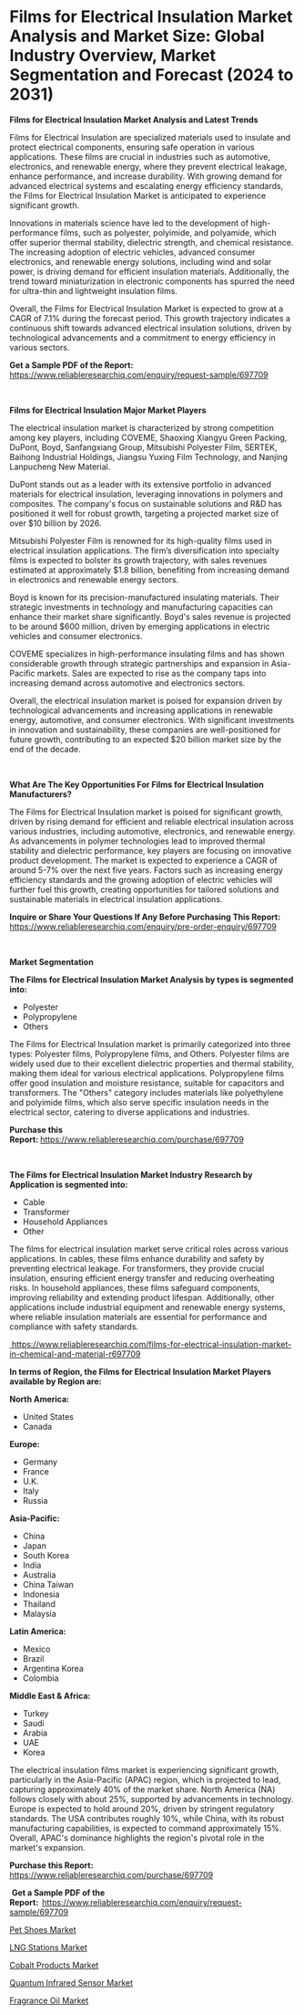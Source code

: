 <p><h1>Films for Electrical Insulation Market Analysis and Market Size: Global Industry Overview, Market Segmentation and Forecast (2024 to 2031)</h1></p><p><strong>Films for Electrical Insulation Market Analysis and Latest Trends</strong></p>
<p><p>Films for Electrical Insulation are specialized materials used to insulate and protect electrical components, ensuring safe operation in various applications. These films are crucial in industries such as automotive, electronics, and renewable energy, where they prevent electrical leakage, enhance performance, and increase durability. With growing demand for advanced electrical systems and escalating energy efficiency standards, the Films for Electrical Insulation Market is anticipated to experience significant growth.</p><p>Innovations in materials science have led to the development of high-performance films, such as polyester, polyimide, and polyamide, which offer superior thermal stability, dielectric strength, and chemical resistance. The increasing adoption of electric vehicles, advanced consumer electronics, and renewable energy solutions, including wind and solar power, is driving demand for efficient insulation materials. Additionally, the trend toward miniaturization in electronic components has spurred the need for ultra-thin and lightweight insulation films.</p><p>Overall, the Films for Electrical Insulation Market is expected to grow at a CAGR of 7.1% during the forecast period. This growth trajectory indicates a continuous shift towards advanced electrical insulation solutions, driven by technological advancements and a commitment to energy efficiency in various sectors.</p></p>
<p><strong>Get a Sample PDF of the Report:&nbsp;</strong> <a href="https://www.reliableresearchiq.com/enquiry/request-sample/697709?utm_campaign=103&utm_medium=2&utm_source=Github&utm_content=ia&utm_term=18112024&utm_id=films-for-electrical-insulation">https://www.reliableresearchiq.com/enquiry/request-sample/697709</a></p>
<p>&nbsp;</p>
<p><strong>Films for Electrical Insulation Major Market Players</strong></p>
<p><p>The electrical insulation market is characterized by strong competition among key players, including COVEME, Shaoxing Xiangyu Green Packing, DuPont, Boyd, Sanfangxiang Group, Mitsubishi Polyester Film, SERTEK, Baihong Industrial Holdings, Jiangsu Yuxing Film Technology, and Nanjing Lanpucheng New Material. </p><p>DuPont stands out as a leader with its extensive portfolio in advanced materials for electrical insulation, leveraging innovations in polymers and composites. The company's focus on sustainable solutions and R&D has positioned it well for robust growth, targeting a projected market size of over $10 billion by 2026.</p><p>Mitsubishi Polyester Film is renowned for its high-quality films used in electrical insulation applications. The firm’s diversification into specialty films is expected to bolster its growth trajectory, with sales revenues estimated at approximately $1.8 billion, benefiting from increasing demand in electronics and renewable energy sectors.</p><p>Boyd is known for its precision-manufactured insulating materials. Their strategic investments in technology and manufacturing capacities can enhance their market share significantly. Boyd's sales revenue is projected to be around $600 million, driven by emerging applications in electric vehicles and consumer electronics.</p><p>COVEME specializes in high-performance insulating films and has shown considerable growth through strategic partnerships and expansion in Asia-Pacific markets. Sales are expected to rise as the company taps into increasing demand across automotive and electronics sectors.</p><p>Overall, the electrical insulation market is poised for expansion driven by technological advancements and increasing applications in renewable energy, automotive, and consumer electronics. With significant investments in innovation and sustainability, these companies are well-positioned for future growth, contributing to an expected $20 billion market size by the end of the decade.</p></p>
<p>&nbsp;</p>
<p><strong>What Are The Key Opportunities For Films for Electrical Insulation Manufacturers?</strong></p>
<p><p>The Films for Electrical Insulation market is poised for significant growth, driven by rising demand for efficient and reliable electrical insulation across various industries, including automotive, electronics, and renewable energy. As advancements in polymer technologies lead to improved thermal stability and dielectric performance, key players are focusing on innovative product development. The market is expected to experience a CAGR of around 5-7% over the next five years. Factors such as increasing energy efficiency standards and the growing adoption of electric vehicles will further fuel this growth, creating opportunities for tailored solutions and sustainable materials in electrical insulation applications.</p></p>
<p><strong>Inquire or Share Your Questions If Any Before Purchasing This Report:</strong> <a href="https://www.reliableresearchiq.com/enquiry/pre-order-enquiry/697709?utm_campaign=103&utm_medium=2&utm_source=Github&utm_content=ia&utm_term=18112024&utm_id=films-for-electrical-insulation">https://www.reliableresearchiq.com/enquiry/pre-order-enquiry/697709</a></p>
<p>&nbsp;</p>
<p><strong>Market Segmentation</strong></p>
<p><strong>The Films for Electrical Insulation Market Analysis by types is segmented into:</strong></p>
<p><ul><li>Polyester</li><li>Polypropylene</li><li>Others</li></ul></p>
<p><p>The Films for Electrical Insulation market is primarily categorized into three types: Polyester films, Polypropylene films, and Others. Polyester films are widely used due to their excellent dielectric properties and thermal stability, making them ideal for various electrical applications. Polypropylene films offer good insulation and moisture resistance, suitable for capacitors and transformers. The "Others" category includes materials like polyethylene and polyimide films, which also serve specific insulation needs in the electrical sector, catering to diverse applications and industries.</p></p>
<p><strong>Purchase this Report:&nbsp;</strong><a href="https://www.reliableresearchiq.com/purchase/697709?utm_campaign=103&utm_medium=2&utm_source=Github&utm_content=ia&utm_term=18112024&utm_id=films-for-electrical-insulation">https://www.reliableresearchiq.com/purchase/697709</a></p>
<p>&nbsp;</p>
<p><strong>The Films for Electrical Insulation Market Industry Research by Application is segmented into:</strong></p>
<p><ul><li>Cable</li><li>Transformer</li><li>Household Appliances</li><li>Other</li></ul></p>
<p><p>The films for electrical insulation market serve critical roles across various applications. In cables, these films enhance durability and safety by preventing electrical leakage. For transformers, they provide crucial insulation, ensuring efficient energy transfer and reducing overheating risks. In household appliances, these films safeguard components, improving reliability and extending product lifespan. Additionally, other applications include industrial equipment and renewable energy systems, where reliable insulation materials are essential for performance and compliance with safety standards.</p></p>
<p><a href="https://www.reliableresearchiq.com/films-for-electrical-insulation-market-in-chemical-and-material-r697709?utm_campaign=103&utm_medium=2&utm_source=Github&utm_content=ia&utm_term=18112024&utm_id=films-for-electrical-insulation">&nbsp;https://www.reliableresearchiq.com/films-for-electrical-insulation-market-in-chemical-and-material-r697709</a></p>
<p><strong>In terms of Region, the Films for Electrical Insulation Market Players available by Region are:</strong></p>
<p>
    <p> <strong> North America: </strong>
        <ul>
            <li>United States</li>
            <li>Canada</li>
        </ul>
        </p> 
    <p> <strong> Europe: </strong>
        <ul>
            <li>Germany</li>
            <li>France</li>
            <li>U.K.</li>
            <li>Italy</li>
            <li>Russia</li>
        </ul>
        </p> 
    <p> <strong> Asia-Pacific: </strong>
        <ul>
            <li>China</li>
            <li>Japan</li>
            <li>South Korea</li>
            <li>India</li>
            <li>Australia</li>
            <li>China Taiwan</li>
            <li>Indonesia</li>
            <li>Thailand</li>
            <li>Malaysia</li>
        </ul>
        </p> 
    <p> <strong> Latin America: </strong>
        <ul>
            <li>Mexico</li>
            <li>Brazil</li>
            <li>Argentina Korea</li>
            <li>Colombia</li>
        </ul>
        </p> 
    <p> <strong> Middle East & Africa: </strong>
        <ul>
            <li>Turkey</li>
            <li>Saudi</li>
            <li>Arabia</li>
            <li>UAE</li>
            <li>Korea</li>
        </ul>
    </p>
    </p>
<p><p>The electrical insulation films market is experiencing significant growth, particularly in the Asia-Pacific (APAC) region, which is projected to lead, capturing approximately 40% of the market share. North America (NA) follows closely with about 25%, supported by advancements in technology. Europe is expected to hold around 20%, driven by stringent regulatory standards. The USA contributes roughly 10%, while China, with its robust manufacturing capabilities, is expected to command approximately 15%. Overall, APAC's dominance highlights the region's pivotal role in the market's expansion.</p></p>
<p><strong>Purchase this Report: </strong><a href="https://www.reliableresearchiq.com/purchase/697709?utm_campaign=103&utm_medium=2&utm_source=Github&utm_content=ia&utm_term=18112024&utm_id=films-for-electrical-insulation">https://www.reliableresearchiq.com/purchase/697709</a></p>
<p>&nbsp;<strong>Get a Sample PDF of the Report:&nbsp;&nbsp;</strong><a href="https://www.reliableresearchiq.com/enquiry/request-sample/697709?utm_campaign=103&utm_medium=2&utm_source=Github&utm_content=ia&utm_term=18112024&utm_id=films-for-electrical-insulation">https://www.reliableresearchiq.com/enquiry/request-sample/697709</a></p>
<p><strong></strong></p>
<p><p><a href="https://issuu.com/reportprime-2/docs/pet-shoes-market-size-2030.pptx_e0e99c3ca9745d?utm_campaign=103&utm_medium=2&utm_source=Github&utm_content=ia&utm_term=18112024&utm_id=films-for-electrical-insulation">Pet Shoes Market</a></p><p><a href="https://issuu.com/reportprime-2/docs/lng-stations-market-size-2030.pptx_774351d315a1cd?utm_campaign=103&utm_medium=2&utm_source=Github&utm_content=ia&utm_term=18112024&utm_id=films-for-electrical-insulation">LNG Stations Market</a></p><p><a href="https://www.linkedin.com/pulse/cobalt-products-market-size-growth-trends-statistics-lzvxe?utm_campaign=103&utm_medium=2&utm_source=Github&utm_content=ia&utm_term=18112024&utm_id=films-for-electrical-insulation">Cobalt Products Market</a></p><p><a href="https://www.linkedin.com/pulse/quantum-infrared-sensor-market-global-insights-regional-analysis-lvb2e?utm_campaign=103&utm_medium=2&utm_source=Github&utm_content=ia&utm_term=18112024&utm_id=films-for-electrical-insulation">Quantum Infrared Sensor Market</a></p><p><a href="https://www.linkedin.com/pulse/fragrance-oil-ecosystem-mapping-innovation-value-chains-8ekle?utm_campaign=103&utm_medium=2&utm_source=Github&utm_content=ia&utm_term=18112024&utm_id=films-for-electrical-insulation">Fragrance Oil Market</a></p></p>